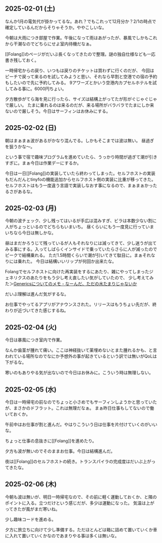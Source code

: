 ## 2025-02-01 (土)

なんか1月の電気代が掛かってるな。あれ？でもこれって12月分か？2/1の時点で確定しているんだからそりゃそうか。ややこしいな。

今朝は大雨につき部屋で作業。午後になって雨はあがったが、暴風でしかもこれから干潮なのでどちらにせよ室内待機だなぁ。

[[Folang]]のページがだいぶ長くなってきたので整理。謎の独自仕様なども一応書き残しておく。

一時帰宅からの戻り、いつもは戻りのチケットは買わずに行くのだが、
今回はピーチで戻って来るのを試してみようと思い、それなら早割と空港での宿の予約もしたいので先に予約してみる。
9アワーズとかいう空港内カプセルホテルを試してみる事に。6000円ちょい。

夕方散歩がてら海を見に行ったら、サイズは結構上がってたが形がぐじゃぐじゃで厳しい。
たまに乗れるのは来るのだが、来る場所がバラバラでたまにしか来ないので厳しそう。今日はサーフィンはお休みにする。

## 2025-02-02 (日)

朝はまぁまぁ波があるがかなり混んでる。しかもそこまでは波は無い。
昼過ぎを狙うかな〜。

という事で宿で趣味プログラムを進めていたら、うっかり時間が過ぎて潮が引きすぎに。まぁ今日は作業デーにするか。

今日は一日[[Folang]]の実装していたら終わってしまった。セルフホストの実装もだんだんとtinyfoの機能追加からセルフホスト側の実装に比重が移ってきた。
セルフホストはもう一度違う言語で実装しなおす事になるので、まぁまぁかったるさがあるな。

## 2025-02-03 (月)

今朝の波チェック、少し残ってはいるが手広は混みすぎ、ビラは本数少ない割に人がちょっといるのでどちらもいまいち。
昼くらいにもう一度見に行っていまいちなら今日は無しかな。

昼はまだかろうじて残っているが人もそれなりには減ってきて、少し迷うが出てみる事にする。入ってしばらくインサイドで乗っていたらさらに人が減ったのでピークで結構乗れる。
ただ1.5時間くらいで潮が引いてきて駄目に。まぁそれなりには乗れた。
今日は結構いいリップが何回か出来たな。

Folangでセルフホストに向けた再実装をするにあたり、雑にやってしまったジェネリクスのあたりをもう少し考え直したい気がしていたので、
少し考えてみた＞[Genericsについてのメモ - なーんだ、ただの水たまりじゃないか](https://karino2.github.io/2025/02/03/generics_memo.html)

だいぶ理解は進んだ気がするな。

お仕事でやってるアプリがアナウンスされた。リリースはもうちょい先だが、終わりが近づいてきた感じするね。

## 2025-02-04 (火)

今日は暴風につき室内で作業。

なんか歯茎が腫れて痛い。ここは神経抜いて薬埋めないとまた腫れるかも、と言われている場所なのでなにか予想外の事が起きているという訳では無いがQoLは下がるな。

寒いのもありやる気が出ないので今日はお休みに。こういう時は無理しない。

## 2025-02-05 (水)

今日は一時帰宅の前なのでちょっと小さめでもサーフィンしようかと思っていたが、まさかのドフラット。これは無理だなぁ。
まぁ昨日仕事もしてないので働いておくか。

午前中はお仕事が割と進んだ。やはりこういう日は仕事を片付けていくのがいいな。

ちょっと仕事の息抜きに[[Folang]]を進めたり。

夕方も波が無いのでそのままお仕事。今日は結構進んだ。

夜は[[Folang]]のセルフホストの続き。トランスパイラの完成度はだいぶ上がってきたな。

## 2025-02-06 (木)

今朝も波は無いが、明日一時帰宅なので、その前に軽く運動しておくか、と隣のポイントに入る。立つだけという感じだが、多少は運動になった。
気温は上がってきたが風がまだ寒いね。

少し趣味コードを進める。

夕方に旅立ちに向けて少し準備する。ただほとんどは箱に詰めて置いていくか車に入れて置いていくかなのであまりやる事は多くは無いな。